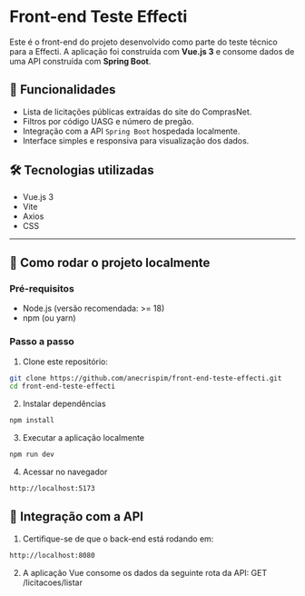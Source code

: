 # Front-end Teste Effecti

Este é o front-end do projeto desenvolvido como parte do teste técnico para a Effecti. A aplicação foi construída com **Vue.js 3** e consome dados de uma API construída com **Spring Boot**.

## 🧾 Funcionalidades

- Lista de licitações públicas extraídas do site do ComprasNet.
- Filtros por código UASG e número de pregão.
- Integração com a API `Spring Boot` hospedada localmente.
- Interface simples e responsiva para visualização dos dados.

## 🛠 Tecnologias utilizadas
- Vue.js 3
- Vite
- Axios
- CSS

---

## 🚀 Como rodar o projeto localmente

### Pré-requisitos

- Node.js (versão recomendada: >= 18)
- npm (ou yarn)

### Passo a passo

1. Clone este repositório:

```bash
git clone https://github.com/anecrispim/front-end-teste-effecti.git
cd front-end-teste-effecti
```

2. Instalar dependências
   
```bash
npm install
```

3. Executar a aplicação localmente
   
```bash
npm run dev
```

4. Acessar no navegador

```bash
http://localhost:5173
```

## 🔗 Integração com a API

1. Certifique-se de que o back-end está rodando em:

```bash
http://localhost:8080
```
2. A aplicação Vue consome os dados da seguinte rota da API: GET /licitacoes/listar
